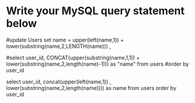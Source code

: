 # Write your MySQL query statement below
#update Users set name = upper(left(name,1)) + lower(substring(name,2,LENGTH(name))) ,

#select user_id, CONCAT(upper(substring(name,1,1)) + lower(substring(name,2,length(name)-1))) as "name" from users
#order by user_id

select user_id, concat(upper(left(name,1)) , lower(substring(name,2,length(name)))) as name from users
order by user_id
